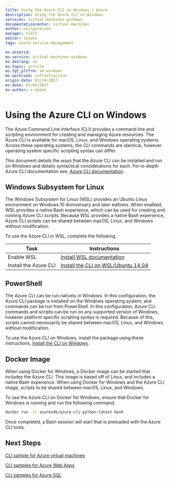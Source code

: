 ```yaml
---
title: Using the Azure CLI on Windows | Azure
description: Using the Azure CLI on Windows
services: virtual-machines-windows
documentationcenter: virtual-machines
author: neilpeterson
manager: timlt
editor: tysonn
tags: azure-service-management

ms.assetid:
ms.service: virtual-machines-windows
ms.devlang: na
ms.topic: article
ms.tgt_pltfrm: vm-windows
ms.workload: infrastructure
origin.date: 02/14/2017
ms.date: 07/03/2017
ms.author: v-dazen
---
```


# Using the Azure CLI on Windows

The Azure Command Line Interface (CLI) provides a command line and scripting environment for creating and managing Azure resources. The Azure CLI is available for macOS, Linux, and Windows operating systems. Across these operating systems, the CLI commands are identical, however operating system specific scripting syntax can differ.

This document details the ways that the Azure CLI can be installed and run on Windows and details syntactical considerations for each. For in-depth Azure CLI documentation see, [Azure CLI documentation]( https://docs.microsoft.com/cli/azure/overview).

## Windows Subsystem for Linux

The Windows Subsystem for Linux (WSL) provides an Ubuntu Linux environment on Windows 10 Anniversary and later editions. When enabled, WSL provides a native Bash experience, which can be used for creating and running Azure CLI scripts. Because WSL provides a native Bash experience, Azure CLI scripts can be shared between macOS, Linux, and Windows without modification.

To use the Azure CLI in WSL, complete the following.

|Task | Instructions |
|---|---|
| Enable WSL | [Install WSL documentation ](https://msdn.microsoft.com/commandline/wsl/install_guide) |
| Install the Azure CLI |[Install the CLI on WSL/Ubuntu 14.04](https://docs.microsoft.com/cli/azure/install-az-cli2#ubuntu)|

## PowerShell

The Azure CLI can be run natively in Windows. In this configuration, the Azure CLI package is installed on the Windows operating system, and commands can be run from PowerShell. In this configuration, Azure CLI commands and scripts can be run on any supported version of Windows, however platform specific scripting syntax is required. Because of this, scripts cannot necessarily be shared between macOS, Linux, and Windows without modification.

To use the Azure CLI on Windows, install the package using these instructions, [Install the CLI on Windows](https://docs.microsoft.com/cli/azure/install-az-cli2#windows).

## Docker Image

When using Docker for Windows, a Docker image can be started that includes the Azure CLI. This image is based off of Linux, and includes a native Bash experience.  When using Docker for Windows and the Azure CLI image, scripts to be shared between macOS, Linux, and Windows. 

To use the Azure CLI on Docker for Windows, ensure that Docker for Windows is running and run the following command.

```bash
docker run -it azuresdk/azure-cli-python:latest bash
```

Once completed, a Bash session will start that is preloaded with the Azure CLI tools.

## Next Steps

[CLI sample for Azure virtual machines](../linux/cli-samples.md?toc=%2fvirtual-machines%2flinux%2ftoc.json)

[CLI samples for Azure Web Apps](../../app-service-web/app-service-cli-samples.md)

[CLI samples for Azure SQL](../../sql-database/sql-database-cli-samples.md)
